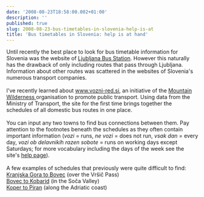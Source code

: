 ```yaml
---
date: '2008-08-23T18:58:00.002+01:00'
description: ''
published: true
slug: 2008-08-23-bus-timetables-in-slovenia-help-is-at
title: 'Bus timetables in Slovenia: help is at hand'
---
```


Until recently the best place to look for bus timetable information for Slovenia was the website of <a href="http://www.ap-ljubljana.si/eng/">Ljubljana Bus Station</a>. However this naturally has the drawback of only including routes that pass through Ljubljana. Information about other routes was scattered in the websites of Slovenia's numerous transport companies.<br /><br />I've recently learned about <a href="http://www.vozni-red.si/">www.vozni-red.si</a>, an initiative of the <a href="http://www.mountainwilderness.si/">Mountain Wilderness </a> organisation to promote public transport. Using data from the Ministry of Transport, the site for the first time brings together the schedules of all domestic bus routes in one place. <br /><br />You can input any two towns to find bus connections between them. Pay attention to the footnotes beneath the schedules as they often contain important information (<i>vozi</i> = runs, <i>ne vozi</i> = does not run, <i>vsak dan</i> = every day, <i>vozi ob delavnikih razen sobote</i> = runs on working days except Saturdays; for more vocabulary including the days of the week see the site's <a href="http://www.vozni-red.si/help.php">help page</a>).<br /><br />A few examples of schedules that previously were quite difficult to find:<br /><a href="http://www.vozni-red.si/bus.php?x=Kranjska+Gora&amp;y=Bovec">Kranjska Gora to Bovec</a> (over the Vr&#x0161;i&#x010d; Pass)<br /><a href="http://www.vozni-red.si/bus.php?x=Bovec&amp;y=Kobarid">Bovec to Kobarid</a> (in the So&#x010d;a Valley)<br /><a href="http://www.vozni-red.si/bus.php?x=Koper&amp;y=Piran">Koper to Piran</a> (along the Adriatic coast)